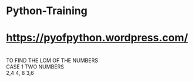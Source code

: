 # Python-Training
# https://pyofpython.wordpress.com/


<br> TO FIND THE LCM OF THE NUMBERS 
<BR> CASE 1 TWO NUMBERS
<BR> 2,4    4, 8    3,6
  
  
  
  
